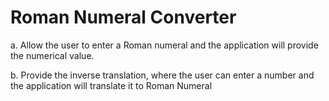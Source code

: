 # Roman Numeral Converter

a. Allow the user to enter a Roman numeral and the application will provide the numerical value.
  
b. Provide the inverse translation, where the user can enter a number and the application will translate it to Roman Numeral
